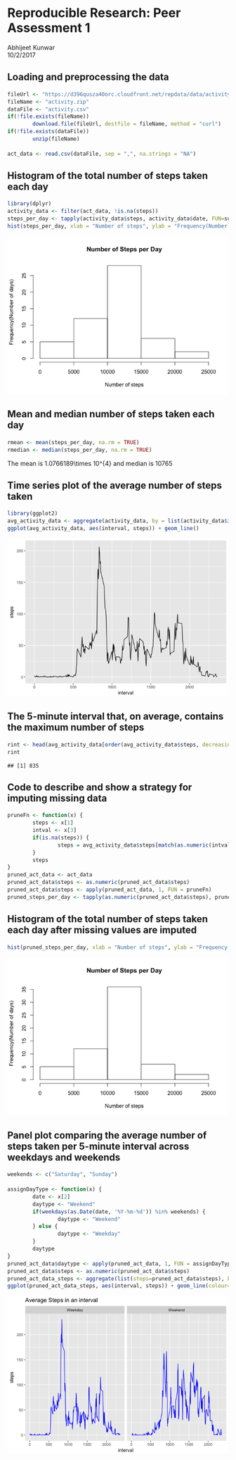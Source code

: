 # Reproducible Research: Peer Assessment 1
Abhijeet Kunwar  
10/2/2017  



## Loading and preprocessing the data

```r
fileUrl <- "https://d396qusza40orc.cloudfront.net/repdata/data/activity.zip"
fileName <- "activity.zip"
dataFile <- "activity.csv"
if(!file.exists(fileName))
        download.file(fileUrl, destfile = fileName, method = "curl")
if(!file.exists(dataFile))
        unzip(fileName)

act_data <- read.csv(dataFile, sep = ",", na.strings = "NA")
```

## Histogram of the total number of steps taken each day

```r
library(dplyr)
activity_data <- filter(act_data, !is.na(steps))
steps_per_day <- tapply(activity_data$steps, activity_data$date, FUN=sum)
hist(steps_per_day, xlab = "Number of steps", ylab = "Frequency(Number of days)", main = "Number of Steps per Day")
```

![](PA1_template_2_files/figure-htmls/unnamed-chunk-2-1.png)<!-- -->


## Mean and median number of steps taken each day

```r
rmean <- mean(steps_per_day, na.rm = TRUE)
rmedian <- median(steps_per_day, na.rm = TRUE)
```
The mean is 1.0766189\times 10^{4} and median is 10765

## Time series plot of the average number of steps taken

```r
library(ggplot2)
avg_activity_data <- aggregate(activity_data, by = list(activity_data$interval), FUN = mean)
ggplot(avg_activity_data, aes(interval, steps)) + geom_line()
```

![](PA1_template_2_files/figure-htmls/unnamed-chunk-4-1.png)<!-- -->

## The 5-minute interval that, on average, contains the maximum number of steps

```r
rint <- head(avg_activity_data[order(avg_activity_data$steps, decreasing = TRUE),], 1)$interval
rint
```

```
## [1] 835
```

## Code to describe and show a strategy for imputing missing data

```r
pruneFn <- function(x) {
        steps <- x[1]
        intval <- x[3]
        if(is.na(steps)) {
                steps = avg_activity_data$steps[match(as.numeric(intval), avg_activity_data$interval)]
        }
        steps
}
pruned_act_data <- act_data
pruned_act_data$steps <- as.numeric(pruned_act_data$steps)
pruned_act_data$steps <- apply(pruned_act_data, 1, FUN = pruneFn)
pruned_steps_per_day <- tapply(as.numeric(pruned_act_data$steps), pruned_act_data$date, FUN=sum)
```

## Histogram of the total number of steps taken each day after missing values are imputed


```r
hist(pruned_steps_per_day, xlab = "Number of steps", ylab = "Frequency(Number of days)", main = "Number of Steps per Day")
```

![](PA1_template_2_files/figure-htmls/unnamed-chunk-7-1.png)<!-- -->

## Panel plot comparing the average number of steps taken per 5-minute interval across weekdays and weekends


```r
weekends <- c("Saturday", "Sunday")

assignDayType <- function(x) {
        date <- x[2]
        daytype <- "Weekend"
        if(weekdays(as.Date(date, '%Y-%m-%d')) %in% weekends) {
                daytype <- "Weekend"
        } else {
                daytype <- "Weekday"
        }
        daytype
}
pruned_act_data$daytype <- apply(pruned_act_data, 1, FUN = assignDayType)
pruned_act_data$steps <- as.numeric(pruned_act_data$steps)
pruned_act_data_steps <- aggregate(list(steps=pruned_act_data$steps), by=list(interval=pruned_act_data$interval, daytype=pruned_act_data$daytype), FUN = mean)
ggplot(pruned_act_data_steps, aes(interval, steps)) + geom_line(colour="blue") + facet_grid(.~daytype)+ ggtitle("Average Steps in an interval")
```

![](PA1_template_2_files/figure-htmls/unnamed-chunk-8-1.png)<!-- -->
